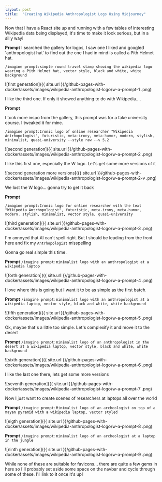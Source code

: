 ```yaml
---
layout: post
title:  "Creating Wikipedia Anthropologist Logo Using Midjourney"
---
```


Now that I have a React site up and running with a few tables of interesting Wikipedia data being displayed, it's time to make it look serious, but in a silly way!

**Prompt**
I searched the gallery for logos, I saw one I liked and googled 'anthropologist hat' to find out the one I had in mind is called a Pith Helmet hat.

`/imagine prompt:simple round travel stamp showing the wikipedia logo wearing a Pith Helmet hat, vector style, black and white, white background`

![first generation]({{ site.url }}/github-pages-with-docker/assets/images/wikipedia-anthropologist-logo/w-a-prompt-1
.png)

I like the third one. If only it showed anything to do with Wikipedia.... 

**Prompt**

I took more inspo from the gallery, this prompt was for a fake university course. I tweaked it for mine.

`/imagine prompt:Ironic logo of online researcher "Wikipedia Antrhopologist", futuristic, meta-irony, meta-humor, modern, stylish, minimalist, quasi-university --style raw --v 5.2`

![second generation]({{ site.url }}/github-pages-with-docker/assets/images/wikipedia-anthropologist-logo/w-a-prompt-2
.png)

I like this first one, especially the W logo. Let's get some more versions of it

![second generation more versions]({{ site.url }}/github-pages-with-docker/assets/images/wikipedia-anthropologist-logo/w-a-prompt-2-v
.png)

We lost the W logo... gonna try to get it back

**Prompt**

`/imagine prompt:Ironic logo for online researcher with the text "Wikipedia Antrhopologist", futuristic, meta-irony, meta-humor, modern, stylish, minimalist, vector style, quasi-university`

![third generation]({{ site.url }}/github-pages-with-docker/assets/images/wikipedia-anthropologist-logo/w-a-prompt-3
.png)

I'm annoyed that AI can't spell right. But I should be leading from the front here and fix my `Antrhopologist` misspelling

Gonna go real simple this time.

**Prompt**
`/imagine prompt:minimalist logo with an anthropologist at a wikipedia laptop`

![forth generation]({{ site.url }}/github-pages-with-docker/assets/images/wikipedia-anthropologist-logo/w-a-prompt-4
.png)

I love where this is going but I want it to be as simple as the first batch. 

**Prompt**
`/imagine prompt:minimalist logo with an anthropologist at a wikipedia laptop, vector style, black and white, white background`

![fifth generation]({{ site.url }}/github-pages-with-docker/assets/images/wikipedia-anthropologist-logo/w-a-prompt-5
.png)

Ok, maybe that's a little too simple. Let's complexify it and move it to the desert

**Prompt**
`/imagine prompt:minimalist logo of an anthropologist in the desert at a wikipedia laptop, vector style, black and white, white background`

![sixth generation]({{ site.url }}/github-pages-with-docker/assets/images/wikipedia-anthropologist-logo/w-a-prompt-6
.png)

I like the last one there, lets get some more versions

![seventh generation]({{ site.url }}/github-pages-with-docker/assets/images/wikipedia-anthropologist-logo/w-a-prompt-7
.png)

Now I just want to create scenes of researchers at laptops all over the world

**Prompt**
`/imagine prompt:Minimalist logo of an archeologist on top of a mayan pyramid with a wikipedia laptop, vector styled`

![eigth generation]({{ site.url }}/github-pages-with-docker/assets/images/wikipedia-anthropologist-logo/w-a-prompt-8
.png)

**Prompt**
`/imagine prompt:minimalist logo of an archeologist at a laptop in the jungle `

![ninth generation]({{ site.url }}/github-pages-with-docker/assets/images/wikipedia-anthropologist-logo/w-a-prompt-9
.png)

While none of these are suitable for favicons... there are quite a few gems in here so I'll probably set aside some space on the navbar and cycle through some of these. I'll link to it once it's up!